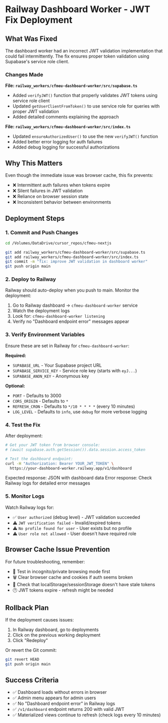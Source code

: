 # Railway Dashboard Worker - JWT Fix Deployment

## What Was Fixed

The dashboard worker had an incorrect JWT validation implementation that could fail intermittently. The fix ensures proper token validation using Supabase's service role client.

### Changes Made

**File: `railway_workers/cfmeu-dashboard-worker/src/supabase.ts`**
- Added `verifyJWT()` function that properly validates JWT tokens using service role client
- Updated `getUserClientFromToken()` to use service role for queries with proper JWT validation
- Added detailed comments explaining the approach

**File: `railway_workers/cfmeu-dashboard-worker/src/index.ts`**
- Updated `ensureAuthorizedUser()` to use the new `verifyJWT()` function
- Added better error logging for auth failures
- Added debug logging for successful authorizations

## Why This Matters

Even though the immediate issue was browser cache, this fix prevents:
- ❌ Intermittent auth failures when tokens expire
- ❌ Silent failures in JWT validation
- ❌ Reliance on browser session state
- ❌ Inconsistent behavior between environments

## Deployment Steps

### 1. Commit and Push Changes

```bash
cd /Volumes/DataDrive/cursor_repos/cfmeu-nextjs

git add railway_workers/cfmeu-dashboard-worker/src/supabase.ts
git add railway_workers/cfmeu-dashboard-worker/src/index.ts
git commit -m "fix: improve JWT validation in dashboard worker"
git push origin main
```

### 2. Deploy to Railway

Railway should auto-deploy when you push to main. Monitor the deployment:

1. Go to Railway dashboard → `cfmeu-dashboard-worker` service
2. Watch the deployment logs
3. Look for: `cfmeu-dashboard-worker listening`
4. Verify no "Dashboard endpoint error" messages appear

### 3. Verify Environment Variables

Ensure these are set in Railway for `cfmeu-dashboard-worker`:

**Required:**
- `SUPABASE_URL` - Your Supabase project URL
- `SUPABASE_SERVICE_KEY` - Service role key (starts with `eyJ...`)
- `SUPABASE_ANON_KEY` - Anonymous key

**Optional:**
- `PORT` - Defaults to 3000
- `CORS_ORIGIN` - Defaults to `*`
- `REFRESH_CRON` - Defaults to `*/10 * * * *` (every 10 minutes)
- `LOG_LEVEL` - Defaults to `info`, use `debug` for more verbose logging

### 4. Test the Fix

After deployment:

```bash
# Get your JWT token from browser console:
# (await supabase.auth.getSession()).data.session.access_token

# Test the dashboard endpoint:
curl -H "Authorization: Bearer YOUR_JWT_TOKEN" \
  https://your-dashboard-worker.railway.app/v1/dashboard
```

Expected response: JSON with dashboard data
Error response: Check Railway logs for detailed error messages

### 5. Monitor Logs

Watch Railway logs for:
- ✅ `User authorized` (debug level) - JWT validation succeeded
- ⚠️ `JWT verification failed` - Invalid/expired tokens
- ⚠️ `No profile found for user` - User exists but no profile
- ⚠️ `User role not allowed` - User doesn't have required role

## Browser Cache Issue Prevention

For future troubleshooting, remember:
- 🔄 Test in incognito/private browsing mode first
- 🗑️ Clear browser cache and cookies if auth seems broken
- 🔑 Check that localStorage/sessionStorage doesn't have stale tokens
- 🕐 JWT tokens expire - refresh might be needed

## Rollback Plan

If the deployment causes issues:

1. In Railway dashboard, go to deployments
2. Click on the previous working deployment
3. Click "Redeploy"

Or revert the Git commit:

```bash
git revert HEAD
git push origin main
```

## Success Criteria

- ✅ Dashboard loads without errors in browser
- ✅ Admin menu appears for admin users
- ✅ No "Dashboard endpoint error" in Railway logs
- ✅ `/v1/dashboard` endpoint returns 200 with valid JWT
- ✅ Materialized views continue to refresh (check logs every 10 minutes)

